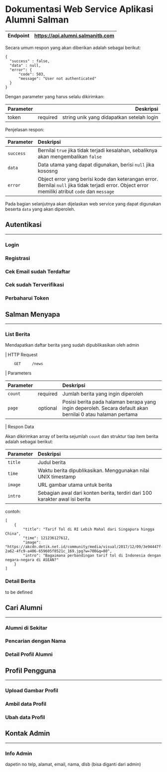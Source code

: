 # Dokumentasi Web Service Aplikasi Alumni Salman

| Endpoint      | https://api.alumni.salmanitb.com   | 
| ------------- |:----------------------------------:|

Secara umum respon yang akan diberikan adalah sebagai berikut:
```
{
  "success" : false,
  "data" : null,
  "error": {
      "code": 503,
      "message": "User not authenticated"
  }
}
```
Dengan parameter yang harus selalu dikirimkan:

| Parameter        |            | Deskripsi  |
| ------------- |:-------------:| -----:|
| token      | required | string unik yang didapatkan setelah login  |

Penjelasan respon:

| Parameter     | Deskripsi  |
| ------------- |:-------------|
| `success`       | Bernilai `true` jika tidak terjadi kesalahan, sebaliknya akan mengembalikan `false` |
| `data`       | Data utama yang dapat digunakan, berisi `null` jika kososng|
| `error`      | Object error yang berisi kode dan keterangan error. Bernilai `null` jika tidak terjadi error. Object error memiliki atribut `code` dan `message`|

Pada bagian selanjutnya akan dijelaskan web service yang dapat digunakan beserta `data` yang akan diperoleh.

## Autentikasi
-------------------------
### Login
### Registrasi
### Cek Email sudah Terdaftar
### Cek sudah Terverifikasi
### Perbaharui Token

## Salman Menyapa
-------------------------
### List Berita
Mendapatkan daftar berita yang sudah dipublikasikan oleh admin

| HTTP Request
```
    GET     /news
```
| Parameters

| Parameter        |            | Deskripsi  |
| ------------- |:-------------:| :-----|
| `count`         | required | Jumlah berita yang ingin diperoleh |
| `page`          | optional | Posisi berita pada halaman berapa yang ingin deperoleh. Secara default akan bernilai 0 atau halaman pertama |

| Respon Data

Akan dikirimkan array of berita sejumlah `count` dan struktur tiap item berita adalah sebagai berikut:

| Parameter     | Deskripsi  |
| ------------- |:-------------|
| `title`       | Judul berita |
| `time`       | Waktu berita dipublikasikan. Menggunakan nilai UNIX timestamp |
| `image`       | URL gambar utama untuk berita |
| `intro`       | Sebagian awal dari konten berita, terdiri dari 100 karakter awal isi berita |

contoh:
```
[
    {
        "title": "Tarif Tol di RI Lebih Mahal dari Singapura hingga China",
        "time": 121236127612,
        "image": "https://akcdn.detik.net.id/community/media/visual/2017/12/09/3e94447f-2a62-4fc9-a406-659605f8521c_169.jpg?w=700&q=80",
        "intro": "Bagaimana perbandingan tarif tol di Indonesia dengan negara-negara di ASEAN?"
    }
]

```


### Detail Berita

to be defined


## Cari Alumni
-------------------------
### Alumni di Sekitar
### Pencarian dengan Nama
### Detail Profil Alumni


## Profil Pengguna
-------------------------
### Upload Gambar Profil
### Ambil data Profil
### Ubah data Profil

## Kontak Admin
-------------------------
### Info Admin
dapetin no telp, alamat, email, nama, dlsb (bisa diganti dari admin)
